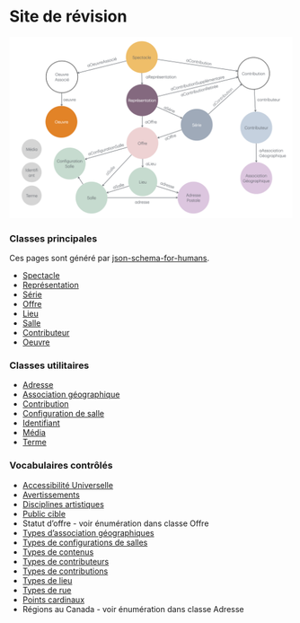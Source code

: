# Site de révision


![](images/modelle.png)


### Classes principales
Ces pages sont généré par [json-schema-for-humans](https://github.com/coveooss/json-schema-for-humans). 
- [Spectacle](spectacle.html)
- [Représentation](représentation.html)
- [Série](série.html)
- [Offre](offre.html)
- [Lieu](lieu.html)
- [Salle](salle.html)
- [Contributeur](contributeur.html)
- [Oeuvre](oeuvre.html)

### Classes utilitaires
- [Adresse](utilitaires/adressePostale.html)
- [Association géographique](utilitaires/associationGéographique.html)
- [Contribution](utilitaires/contribution.html)
- [Configuration de salle](utilitaires/configurationSalle.html)
- [Identifiant](utilitaires/identifiant.html)
- [Média](utilitaires/média.html)
- [Terme](utilitaires/terme.html)

### Vocabulaires contrôlés
- [Accessibilité Universelle](vocabulaires/accessibilitéUniversellesTermes.skos.html)
- [Avertissements](vocabulaires/avertissement.skos.html)
- [Disciplines artistiques](vocabulaires/disciplines-asq.html)
- [Public cible](vocabulaires/publicCible.skos.html)
- Statut d’offre - voir énumération dans classe Offre
- [Types d’association géographiques](vocabulaires/associationGéographiqueType.skos.html)
- [Types de configurations de salles](vocabulaires/configurationSalleTermes.skos.html)
- [Types de contenus](vocabulaires/contenusType.skos.html)
- [Types de contributeurs](vocabulaires/contributeursType.skos.html)
- [Types de contributions](vocabulaires/contributionType.skos.html)
- [Types de lieu](vocabulaires/typesLieu.skos.html)
- [Types de rue](vocabulaires/typesDeRoutes.skos.html)
- [Points cardinaux](vocabulaires/directionsDeRue.skos.html)
- Régions au Canada - voir énumération dans classe Adresse







